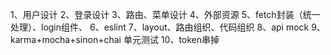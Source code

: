 1、用户设计
2、登录设计
3、路由、菜单设计
4、外部资源
5、fetch封装（统一处理）、login组件、
6、eslint
7、layout、路由组织、代码组织
8、api mock
9、karma+mocha+sinon+chai 单元测试
10、token串掉
